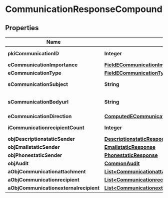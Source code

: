 

# CommunicationResponseCompound

## Properties

Name | Type | Description | Notes
------------ | ------------- | ------------- | -------------
**pkiCommunicationID** | **Integer** | The unique ID of the Communication. | 
**eCommunicationImportance** | [**FieldECommunicationImportance**](FieldECommunicationImportance.md) |  | 
**eCommunicationType** | [**FieldECommunicationType**](FieldECommunicationType.md) |  | 
**sCommunicationSubject** | **String** | The subject of the Communication | 
**sCommunicationBodyurl** | **String** | The url of the body used as body in the Communication |  [optional]
**eCommunicationDirection** | [**ComputedECommunicationDirection**](ComputedECommunicationDirection.md) |  | 
**iCommunicationrecipientCount** | **Integer** | The count of Communicationrecipient | 
**objDescriptionstaticSender** | [**DescriptionstaticResponse**](DescriptionstaticResponse.md) |  |  [optional]
**objEmailstaticSender** | [**EmailstaticResponse**](EmailstaticResponse.md) |  |  [optional]
**objPhonestaticSender** | [**PhonestaticResponse**](PhonestaticResponse.md) |  |  [optional]
**objAudit** | [**CommonAudit**](CommonAudit.md) |  | 
**aObjCommunicationattachment** | [**List&lt;CommunicationattachmentResponseCompound&gt;**](CommunicationattachmentResponseCompound.md) |  | 
**aObjCommunicationrecipient** | [**List&lt;CommunicationrecipientResponseCompound&gt;**](CommunicationrecipientResponseCompound.md) |  | 
**aObjCommunicationexternalrecipient** | [**List&lt;CommunicationexternalrecipientResponseCompound&gt;**](CommunicationexternalrecipientResponseCompound.md) |  | 





